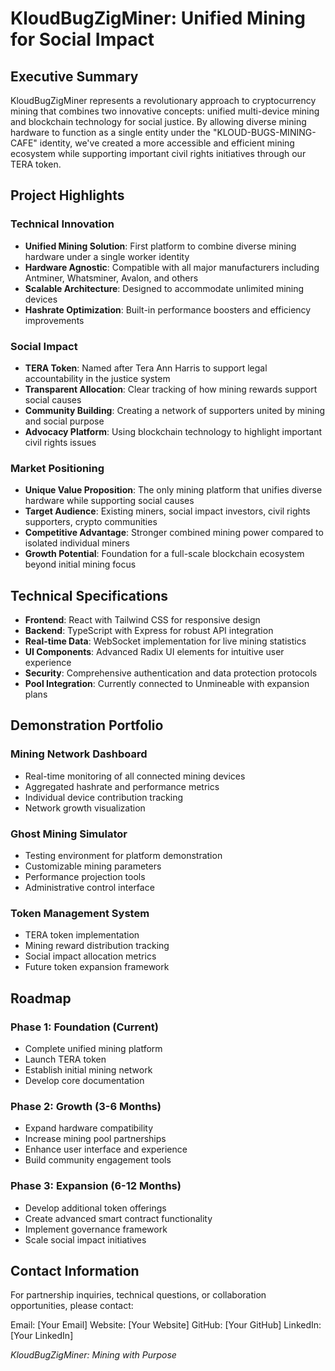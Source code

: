 # KloudBugZigMiner: Unified Mining for Social Impact

## Executive Summary

KloudBugZigMiner represents a revolutionary approach to cryptocurrency mining that combines two innovative concepts: unified multi-device mining and blockchain technology for social justice. By allowing diverse mining hardware to function as a single entity under the "KLOUD-BUGS-MINING-CAFE" identity, we've created a more accessible and efficient mining ecosystem while supporting important civil rights initiatives through our TERA token.

## Project Highlights

### Technical Innovation
- **Unified Mining Solution**: First platform to combine diverse mining hardware under a single worker identity
- **Hardware Agnostic**: Compatible with all major manufacturers including Antminer, Whatsminer, Avalon, and others
- **Scalable Architecture**: Designed to accommodate unlimited mining devices
- **Hashrate Optimization**: Built-in performance boosters and efficiency improvements

### Social Impact
- **TERA Token**: Named after Tera Ann Harris to support legal accountability in the justice system
- **Transparent Allocation**: Clear tracking of how mining rewards support social causes
- **Community Building**: Creating a network of supporters united by mining and social purpose
- **Advocacy Platform**: Using blockchain technology to highlight important civil rights issues

### Market Positioning
- **Unique Value Proposition**: The only mining platform that unifies diverse hardware while supporting social causes
- **Target Audience**: Existing miners, social impact investors, civil rights supporters, crypto communities
- **Competitive Advantage**: Stronger combined mining power compared to isolated individual miners
- **Growth Potential**: Foundation for a full-scale blockchain ecosystem beyond initial mining focus

## Technical Specifications

- **Frontend**: React with Tailwind CSS for responsive design
- **Backend**: TypeScript with Express for robust API integration
- **Real-time Data**: WebSocket implementation for live mining statistics
- **UI Components**: Advanced Radix UI elements for intuitive user experience
- **Security**: Comprehensive authentication and data protection protocols
- **Pool Integration**: Currently connected to Unmineable with expansion plans

## Demonstration Portfolio

### Mining Network Dashboard
- Real-time monitoring of all connected mining devices
- Aggregated hashrate and performance metrics
- Individual device contribution tracking
- Network growth visualization

### Ghost Mining Simulator
- Testing environment for platform demonstration
- Customizable mining parameters
- Performance projection tools
- Administrative control interface

### Token Management System
- TERA token implementation
- Mining reward distribution tracking
- Social impact allocation metrics
- Future token expansion framework

## Roadmap

### Phase 1: Foundation (Current)
- Complete unified mining platform
- Launch TERA token
- Establish initial mining network
- Develop core documentation

### Phase 2: Growth (3-6 Months)
- Expand hardware compatibility
- Increase mining pool partnerships
- Enhance user interface and experience
- Build community engagement tools

### Phase 3: Expansion (6-12 Months)
- Develop additional token offerings
- Create advanced smart contract functionality
- Implement governance framework
- Scale social impact initiatives

## Contact Information

For partnership inquiries, technical questions, or collaboration opportunities, please contact:

Email: [Your Email]
Website: [Your Website]
GitHub: [Your GitHub]
LinkedIn: [Your LinkedIn]

*KloudBugZigMiner: Mining with Purpose*